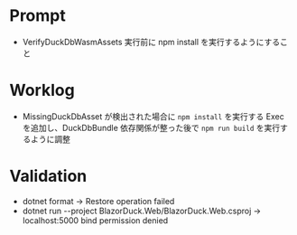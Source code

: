 # Prompt
- VerifyDuckDbWasmAssets 実行前に npm install を実行するようにすること

# Worklog
- MissingDuckDbAsset が検出された場合に `npm install` を実行する Exec を追加し、DuckDbBundle 依存関係が整った後で `npm run build` を実行するように調整

# Validation
- dotnet format → Restore operation failed
- dotnet run --project BlazorDuck.Web/BlazorDuck.Web.csproj → localhost:5000 bind permission denied

